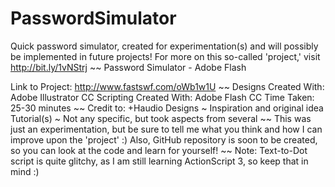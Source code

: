# PasswordSimulator
Quick password simulator, created for experimentation(s) and will possibly be implemented in future projects! For more on this so-called 'project,' visit http://bit.ly/1vNStrj
~~
Password Simulator - Adobe Flash




Link to Project: http://www.fastswf.com/oWb1w1U
~~
Designs Created With: Adobe Illustrator CC
Scripting Created With: Adobe Flash CC
Time Taken: 25-30 minutes
~~
Credit to:
+Haudio Designs  ~ Inspiration and original idea
Tutorial(s) ~ Not any specific, but took aspects from several
~~
This was just an experimentation, but be sure to tell me what you think and how I can improve upon the 'project' :)
Also, GitHub repository is soon to be created, so you can look at the code and learn for yourself!
~~
Note: Text-to-Dot script is quite glitchy, as I am still learning ActionScript 3, so keep that in mind :)﻿
